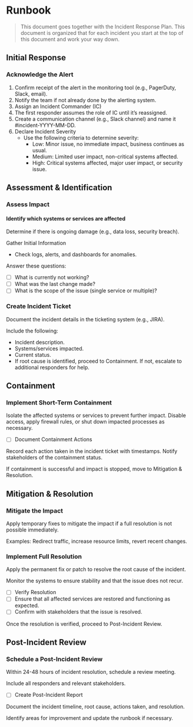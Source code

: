 # Runbook

> This document goes together with the Incident Response Plan. This document is organized that for each incident you start at the top of this document and work your way down.


## Initial Response

### Acknowledge the Alert

1. Confirm receipt of the alert in the monitoring tool (e.g., PagerDuty, Slack, email).
2. Notify the team if not already done by the alerting system.
3. Assign an Incident Commander (IC)
4. The first responder assumes the role of IC until it’s reassigned.
5. Create a communication channel (e.g., Slack channel) and name it #incident-YYYY-MM-DD.
6. Declare Incident Severity
   - Use the following criteria to determine severity:
     - Low: Minor issue, no immediate impact, business continues as usual.
     - Medium: Limited user impact, non-critical systems affected.
     - High: Critical systems affected, major user impact, or security issue.

## Assessment & Identification

### Assess Impact

#### Identify which systems or services are affected

Determine if there is ongoing damage (e.g., data loss, security breach).

Gather Initial Information

- Check logs, alerts, and dashboards for anomalies.

Answer these questions:

- [ ] What is currently not working?
- [ ] What was the last change made?
- [ ] What is the scope of the issue (single service or multiple)?

### Create Incident Ticket

Document the incident details in the ticketing system (e.g., JIRA).

Include the following:

- Incident description.
- Systems/services impacted.
- Current status.
- If root cause is identified, proceed to Containment. If not, escalate to additional responders for help.

## Containment

### Implement Short-Term Containment

Isolate the affected systems or services to prevent further impact.
Disable access, apply firewall rules, or shut down impacted processes as necessary.

- [ ] Document Containment Actions

Record each action taken in the incident ticket with timestamps.
Notify stakeholders of the containment status.

If containment is successful and impact is stopped, move to Mitigation & Resolution.

## Mitigation & Resolution

### Mitigate the Impact

Apply temporary fixes to mitigate the impact if a full resolution is not possible immediately.

Examples: Redirect traffic, increase resource limits, revert recent changes.

### Implement Full Resolution

Apply the permanent fix or patch to resolve the root cause of the incident.

Monitor the systems to ensure stability and that the issue does not recur.

- [ ] Verify Resolution
- [ ] Ensure that all affected services are restored and functioning as expected.
- [ ] Confirm with stakeholders that the issue is resolved.

Once the resolution is verified, proceed to Post-Incident Review.

## Post-Incident Review

### Schedule a Post-Incident Review

Within 24-48 hours of incident resolution, schedule a review meeting.

Include all responders and relevant stakeholders.

- [ ] Create Post-Incident Report

Document the incident timeline, root cause, actions taken, and resolution.

Identify areas for improvement and update the runbook if necessary.
